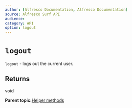 ```yaml
---
author: [Alfresco Documentation, Alfresco Documentation]
source: Alfresco Surf API
audience: 
category: API
option: logout
---
```


# `logout`

`logout` - logs out the current user.

## Returns

void

**Parent topic:**[Helper methods](../references/APISurf-ScriptSiteData-Helper-helper.md)

